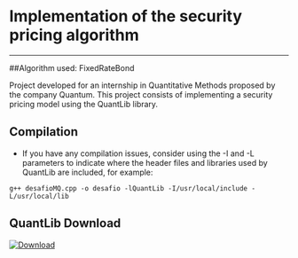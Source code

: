 # Implementation of the security pricing algorithm
---
##Algorithm used: FixedRateBond

Project developed for an internship in Quantitative Methods proposed by the company Quantum. This project consists of implementing a security pricing model using the QuantLib library.

## Compilation

 - If you have any compilation issues, consider using the -I and -L parameters to indicate where the header files and libraries used by QuantLib are included, for example:

 ```
 g++ desafioMQ.cpp -o desafio -lQuantLib -I/usr/local/include -L/usr/local/lib
 ```

## QuantLib Download 

[![Download](https://img.shields.io/github/v/release/lballabio/QuantLib?label=Download&sort=semver)](https://github.com/lballabio/QuantLib/releases/latest)
